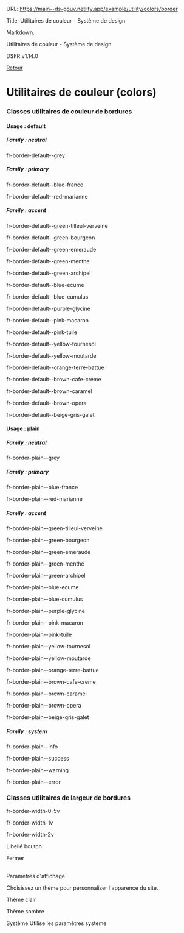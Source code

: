 URL:
https://main--ds-gouv.netlify.app/example/utility/colors/border

Title:
Utilitaires de couleur - Système de design

Markdown:

Utilitaires de couleur - Système de design


DSFR v1.14.0


[Retour](../)


# Utilitaires de couleur (colors)


### Classes utilitaires de couleur de bordures


#### Usage : default


##### Family : neutral


fr-border-default--grey


##### Family : primary


fr-border-default--blue-france


fr-border-default--red-marianne


##### Family : accent


fr-border-default--green-tilleul-verveine


fr-border-default--green-bourgeon


fr-border-default--green-emeraude


fr-border-default--green-menthe


fr-border-default--green-archipel


fr-border-default--blue-ecume


fr-border-default--blue-cumulus


fr-border-default--purple-glycine


fr-border-default--pink-macaron


fr-border-default--pink-tuile


fr-border-default--yellow-tournesol


fr-border-default--yellow-moutarde


fr-border-default--orange-terre-battue


fr-border-default--brown-cafe-creme


fr-border-default--brown-caramel


fr-border-default--brown-opera


fr-border-default--beige-gris-galet


#### Usage : plain


##### Family : neutral


fr-border-plain--grey


##### Family : primary


fr-border-plain--blue-france


fr-border-plain--red-marianne


##### Family : accent


fr-border-plain--green-tilleul-verveine


fr-border-plain--green-bourgeon


fr-border-plain--green-emeraude


fr-border-plain--green-menthe


fr-border-plain--green-archipel


fr-border-plain--blue-ecume


fr-border-plain--blue-cumulus


fr-border-plain--purple-glycine


fr-border-plain--pink-macaron


fr-border-plain--pink-tuile


fr-border-plain--yellow-tournesol


fr-border-plain--yellow-moutarde


fr-border-plain--orange-terre-battue


fr-border-plain--brown-cafe-creme


fr-border-plain--brown-caramel


fr-border-plain--brown-opera


fr-border-plain--beige-gris-galet


##### Family : system


fr-border-plain--info


fr-border-plain--success


fr-border-plain--warning


fr-border-plain--error


### Classes utilitaires de largeur de bordures


fr-border-width-0-5v


fr-border-width-1v


fr-border-width-2v


Libellé bouton


Fermer


##
Paramètres d'affichage


Choisissez un thème pour personnaliser l'apparence du site.


Thème clair


Thème sombre


Système
Utilise les paramètres système
